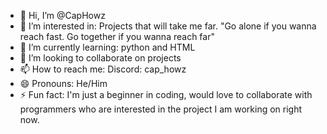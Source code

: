 - 👋 Hi, I’m @CapHowz
- 👀 I’m interested in: Projects that will take me far. "Go alone if you wanna reach fast. Go together if you wanna reach far"
- 🌱 I’m currently learning: python and HTML
- 💞️ I’m looking to collaborate on projects
- 📫 How to reach me: Discord: cap_howz
- 😄 Pronouns: He/Him
- ⚡ Fun fact: I'm just a beginner in coding, would love to collaborate with programmers who are interested in the project I am working on right now.

<!---
CapHowz/CapHowz is a ✨ special ✨ repository because its `README.md` (this file) appears on your GitHub profile.
You can click the Preview link to take a look at your changes.
--->

